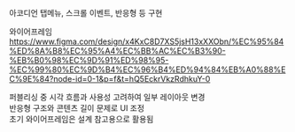아코디언 탭메뉴, 스크롤 이벤트, 반응형 등 구현

와이어프레임
https://www.figma.com/design/x4KxC8D7XS5jsH13xXXObn/%EC%95%84%ED%8A%B8%EC%95%A4%EC%BB%AC%EC%B3%90-%EB%B0%98%EC%9D%91%ED%98%95-%EC%99%80%EC%9D%B4%EC%96%B4%ED%94%84%EB%A0%88%EC%9E%84?node-id=0-1&p=f&t=hQ5EckrVkzRdhkuY-0

퍼블리싱 중 시각 흐름과 사용성 고려하여 일부 레이아웃 변경 <br>
반응형 구조와 콘텐츠 길이 문제로 UI 조정 <br>
초기 와이어프레임은 설계 참고용으로 활용됨 <br>
